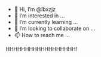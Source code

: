 - 👋 Hi, I’m @lbxzjz
- 👀 I’m interested in ...
- 🌱 I’m currently learning ...
- 💞️ I’m looking to collaborate on ...
- 📫 How to reach me ...

<!---
lbxzjz/lbxzjz is a ✨ special ✨ repository because its `README.md` (this file) appears on your GitHub profile.
You can click the Preview link to take a look at your changes.
--->
HHHHHHHHHHHHHHHHHH!
